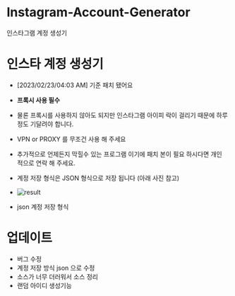 # Instagram-Account-Generator
인스타그램 계정 생성기

# 인스타 계정 생성기
- [2023/02/23/04:03 AM] 기준 패치 됐어요


- **프록시 사용 필수**
- 물론 프록시를 사용하지 않아도 되지만 인스타그램 아이피 락이 걸리기 때문에 하루 정도 기달려야 합니다.
- VPN or PROXY 를 무조건 사용 해 주세요


+ 추가적으로 언제든지 막힐수 있는 프로그램 이기에 패치 본이 필요 하시다면 개인 적으로 연락 해 주세요.

- 계정 저장 형식은 JSON 형식으로 저장 됩니다 (아래 사진 참고)

- ![result](https://user-images.githubusercontent.com/101702658/220733903-f029fe20-eda9-4af5-9e77-021c21a566d1.png)

- json 계정 저장 형식


# 업데이트

- 버그 수정
- 계정 저장 방식 json 으로 수정
- 소스가 너무 더러워서 소스 정리
- 랜덤 아이디 생성기능


